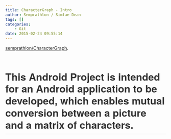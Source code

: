 ```yaml
---
title: CharacterGraph - Intro
author: Semprathlon / Simfae Dean
tags: []
categories:
	- Git
date: 2015-02-24 09:55:14
---
```

<a href="https://github.com/semprathlon/CharacterGraph">semprathlon/CharacterGraph</a>.

&nbsp;
<h1 style="box-sizing: border-box; font-size: 2.25em; margin-top: 1em; margin-bottom: 16px; line-height: 1.2; position: relative; padding-bottom: 0.3em; border-bottom-width: 1px; border-bottom-style: solid; border-bottom-color: #eeeeee; color: #333333; font-family: 'Helvetica Neue', Helvetica, 'Segoe UI', Arial, freesans, sans-serif;">This Android Project is intended for an Android application to be developed, which enables mutual conversion between a picture and a matrix of characters.</h1>